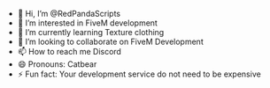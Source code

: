 - 👋 Hi, I’m @RedPandaScripts
- 👀 I’m interested in FiveM development
- 🌱 I’m currently learning Texture clothing 
- 💞️ I’m looking to collaborate on FiveM Development
- 📫 How to reach me Discord 
- 😄 Pronouns: Catbear 
- ⚡ Fun fact: Your development service do not need to be expensive

<!---
RedPandaScripts/RedPandaScripts is a ✨ special ✨ repository because its `README.md` (this file) appears on your GitHub profile.
You can click the Preview link to take a look at your changes.
--->
